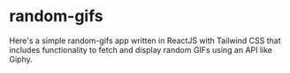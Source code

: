 # random-gifs

Here's a simple random-gifs app written in ReactJS with Tailwind CSS that includes functionality to fetch and display random GIFs using an API like Giphy.
